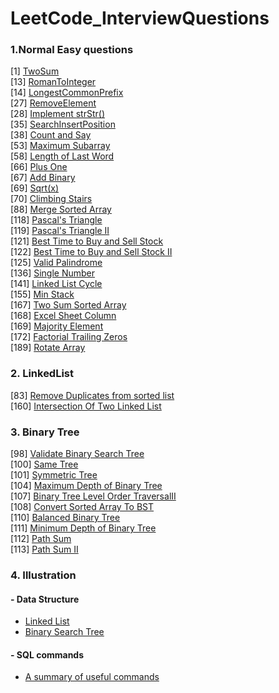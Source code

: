 # LeetCode_InterviewQuestions

### 1.Normal Easy questions<br/>
[1] [TwoSum](LeetCodeEasy/1TwoSum.py)<br/>
[13] [RomanToInteger](LeetCodeEasy/13RomanToInteger.py)<br/>
[14] [LongestCommonPrefix](LeetCodeEasy/14LongestCommonPrefix.py)<br/>
[27] [RemoveElement](LeetCodeEasy/27RemoveElement.py)<br/>
[28] [Implement strStr()](LeetCodeEasy/28ImplementstrStr.py)<br/>
[35] [SearchInsertPosition](LeetCodeEasy/35SearchInsertPosition.py)<br/>
[38] [Count and Say](LeetCodeEasy/38countAndSay.py)<br/>
[53] [Maximum Subarray](LeetCodeEasy/53MaximumSubarray.py)<br/>
[58] [Length of Last Word](LeetCodeEasy/58LengthOfLastWord.py)<br/>
[66] [Plus One](LeetCodeEasy/66PlusOne.py)<br/>
[67] [Add Binary](LeetCodeEasy/67AddBinary.py)<br/>
[69] [Sqrt(x)](LeetCodeEasy/69Sqrt.py)<br/>
[70] [Climbing Stairs](LeetCodeEasy/70ClimbingStairs.py)<br/>
[88] [Merge Sorted Array](LeetCodeEasy/88MergedSortedArray.py)<br/>
[118] [Pascal's Triangle](LeetCodeEasy/118PascalTriangle.py)<br/>
[119] [Pascal's Triangle II](LeetCodeEasy/119PascalTriangle.py)<br/>
[121] [Best Time to Buy and Sell Stock](LeetCodeEasy/121BestTimeToBuySellStock.py)<br/>
[122] [Best Time to Buy and Sell Stock II](LeetCodeEasy/122BestTimeToBuySellStock.py)<br/>
[125] [Valid Palindrome](LeetCodeEasy/125ValidPalindrome.py)<br/>
[136] [Single Number](LeetCodeEasy/136SingleNumber.py)<br/>
[141] [Linked List Cycle](LeetCodeEasy/141LinkedListCycle.py)<br/>
[155] [Min Stack](LeetCodeEasy/155MinStack.py)<br/>
[167] [Two Sum Sorted Array](LeetCodeEasy/167TwoSumSortedArray.py)<br/>
[168] [Excel Sheet Column](LeetCodeEasy/168ExcelSheetColumn.py)<br/>
[169] [Majority Element](LeetCodeEasy/169MajorityElement.py)<br/>
[172] [Factorial Trailing Zeros](LeetCodeEasy/172FactorialTrailingZeros.py)<br/>
[189] [Rotate Array](LeetCodeEasy/189RotateArray.py)

### 2. LinkedList
[83] [Remove Duplicates from sorted list](LinkedList/83RemoveDuplicatesSortedList.py)<br/>
[160] [Intersection Of Two Linked List](LinkedList/160IntersectionOfTwoLinkedList.py)<br/>

### 3. Binary Tree
[98] [Validate Binary Search Tree](BinaryTree/98ValidateBinarySearchTree.py)<br/>
[100] [Same Tree](BinaryTree/100SameTree.py)<br/>
[101] [Symmetric Tree](BinaryTree/101SymmetricTree.py)<br/>
[104] [Maximum Depth of Binary Tree](BinaryTree/104MaxDepthOfBST.py)<br/>
[107] [Binary Tree Level Order TraversalII](BinaryTree/107BinaryTreeLevelOrderTraversal.py)<br/>
[108] [Convert Sorted Array To BST](BinaryTree/108ConvertSortedArray.py)<br/>
[110] [Balanced Binary Tree](BinaryTree/110BalancedBinaryTree.py)<br/>
[111] [Minimum Depth of Binary Tree](BinaryTree/111MinimumDepthBinaryTree.py)<br/>
[112] [Path Sum](BinaryTree/112PathSum.py)<br/>
[113] [Path Sum II](BinaryTree/113PathSumII.py)<br/>


### 4. Illustration
#### - Data Structure
   - [Linked List](dataStructure/linkedList.py)
   - [Binary Search Tree](dataStructure/binarySearchTree.py)
#### - SQL commands
   - [A summary of useful commands](SQL)

